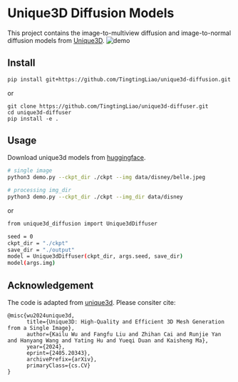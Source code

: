 # Unique3D Diffusion Models
This project contains the image-to-multiview diffusion and image-to-normal diffusion models from [Unique3D](https://github.com/AiuniAI/Unique3D).
![demo](https://github.com/TingtingLiao/unique3d-diffuser/assets/45743512/960c1a21-7972-4ea2-924e-a387773f2d47)


## Install 
```bash 
pip install git+https://github.com/TingtingLiao/unique3d-diffusion.git 
```
or 
```
git clone https://github.com/TingtingLiao/unique3d-diffuser.git 
cd unique3d-diffuser
pip install -e .
```

## Usage 
Download unique3d models from [huggingface](https://huggingface.co/spaces/Wuvin/Unique3D/tree/main/ckpt). 
```bash
# single image 
python3 demo.py --ckpt_dir ./ckpt --img data/disney/belle.jpeg 

# processing img_dir  
python3 demo.py --ckpt_dir ./ckpt --img_dir data/disney 
```
or 
```bash 
from unique3d_diffusion import Unique3dDiffuser

seed = 0 
ckpt_dir = "./ckpt"
save_dir = "./output"
model = Unique3dDiffuser(ckpt_dir, args.seed, save_dir)
model(args.img) 
```

## Acknowledgement 

The code is adapted from [unique3d](https://github.com/AiuniAI/Unique3D). Please consiter cite: 
```
@misc{wu2024unique3d,
      title={Unique3D: High-Quality and Efficient 3D Mesh Generation from a Single Image}, 
      author={Kailu Wu and Fangfu Liu and Zhihan Cai and Runjie Yan and Hanyang Wang and Yating Hu and Yueqi Duan and Kaisheng Ma},
      year={2024},
      eprint={2405.20343},
      archivePrefix={arXiv},
      primaryClass={cs.CV}
}
```